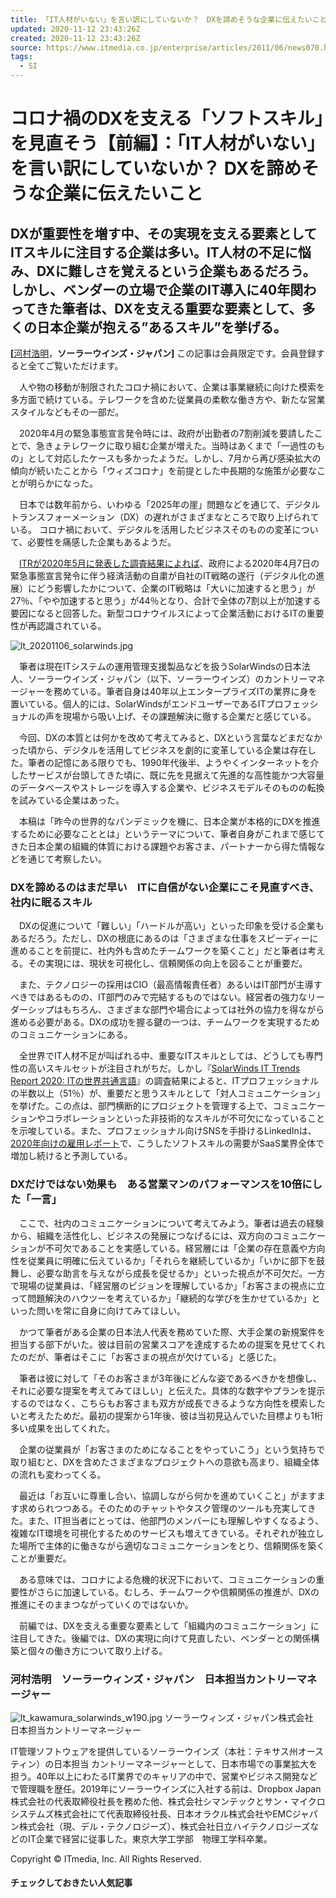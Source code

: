 ```yaml
---
title: 「IT人材がいない」を言い訳にしていないか？　DXを諦めそうな企業に伝えたいこと - ITmedia エンタープライズ
updated: 2020-11-12 23:43:26Z
created: 2020-11-12 23:43:26Z
source: https://www.itmedia.co.jp/enterprise/articles/2011/06/news070.html
tags:
  - SI
---
```


# コロナ禍のDXを支える「ソフトスキル」を見直そう【前編】：「IT人材がいない」を言い訳にしていないか？ DXを諦めそうな企業に伝えたいこと

## DXが重要性を増す中、その実現を支える要素としてITスキルに注目する企業は多い。IT人材の不足に悩み、DXに難しさを覚えるという企業もあるだろう。しかし、ベンダーの立場で企業のIT導入に40年関わってきた筆者は、DXを支える重要な要素として、多くの日本企業が抱える”あるスキル”を挙げる。

**[**[河村浩明](https://www.itmedia.co.jp/author/229565/)，**ソーラーウインズ・ジャパン]**
この記事は会員限定です。会員登録すると全てご覧いただけます。

　人や物の移動が制限されたコロナ禍において、企業は事業継続に向けた模索を多方面で続けている。テレワークを含めた従業員の柔軟な働き方や、新たな営業スタイルなどもその一部だ。

　2020年4月の緊急事態宣言発令時には、政府が出勤者の7割削減を要請したことで、急きょテレワークに取り組む企業が増えた。当時はあくまで「一過性のもの」として対応したケースも多かったようだ。しかし、7月から再び感染拡大の傾向が続いたことから「ウィズコロナ」を前提とした中長期的な施策が必要なことが明らかになった。

　日本では数年前から、いわゆる「2025年の崖」問題などを通じて、デジタルトランスフォーメーション（DX）の遅れがさまざまなところで取り上げられている。
コロナ禍において、デジタルを活用したビジネスそのものの変革について、必要性を痛感した企業もあるようだ。

　[ITRが2020年5月に発表した調査結果によれば](https://www.itr.co.jp/company/press/200512PR.html)、政府による2020年4月7日の緊急事態宣言発令に伴う経済活動の自粛が自社のIT戦略の遂行（デジタル化の進展）にどう影響したかについて、企業のIT戦略は「大いに加速すると思う」が27％、「やや加速すると思う」が44％となり、合計で全体の7割以上が加速する要因になると回答した。新型コロナウイルスによって企業活動におけるITの重要性が再認識されている。

![lt_20201106_solarwinds.jpg](../_resources/lt_20201106_solarwinds.jpg)

　筆者は現在ITシステムの運用管理支援製品などを扱うSolarWindsの日本法人、ソーラーウインズ・ジャパン（以下、ソーラーウインズ）のカントリーマネージャーを務めている。筆者自身は40年以上エンタープライズITの業界に身を置いている。個人的には、SolarWindsがエンドユーザーであるITプロフェッショナルの声を現場から吸い上げ、その課題解決に徹する企業だと感じている。

　今回、DXの本質とは何かを改めて考えてみると、DXという言葉などまだなかった頃から、デジタルを活用してビジネスを劇的に変革している企業は存在した。筆者の記憶にある限りでも、1990年代後半、ようやくインターネットを介したサービスが台頭してきた頃に、既に先を見据えて先進的な高性能かつ大容量のデータベースやストレージを導入する企業や、ビジネスモデルそのものの転換を試みている企業はあった。

　本稿は「昨今の世界的なパンデミックを機に、日本企業が本格的にDXを推進するために必要なこととは」というテーマについて、筆者自身がこれまで感じてきた日本企業の組織的体質における課題やお客さま、パートナーから得た情報などを通じて考察したい。

### DXを諦めるのはまだ早い　ITに自信がない企業にこそ見直すべき、社内に眠るスキル

　DXの促進について「難しい」「ハードルが高い」といった印象を受ける企業もあるだろう。ただし、DXの根底にあるのは「さまざまな仕事をスピーディーに進めることを前提に、社内外も含めたチームワークを築くこと」だと筆者は考える。その実現には、現状を可視化し、信頼関係の向上を図ることが重要だ。

　また、テクノロジーの採用はCIO（最高情報責任者）あるいはIT部門が主導すべきではあるものの、IT部門のみで完結するものではない。経営者の強力なリーダーシップはもちろん、さまざまな部門や場合によっては社外の協力を得ながら進める必要がある。DXの成功を握る鍵の一つは、チームワークを実現するためのコミュニケーションにある。

　全世界でIT人材不足が叫ばれる中、重要なITスキルとしては、どうしても専門性の高いスキルセットが注目されがちだ。しかし『[SolarWinds IT Trends Report 2020: ITの世界共通言語](https://it-trends.solarwinds.com/)』の調査結果によると、ITプロフェッショナルの半数以上（51％）が、重要だと思うスキルとして「対人コミュニケーション」を挙げた。この点は、部門横断的にプロジェクトを管理する上で、コミュニケーションやコラボレーションといった非技術的なスキルが不可欠になっていることを示唆している。また、プロフェッショナル向けSNSを手掛けるLinkedInは、[2020年向けの雇用レポート](https://blog.linkedin.com/2019/december/10/the-jobs-of-tomorrow-linkedins-2020-emerging-jobs-report)で、こうしたソフトスキルの需要がSaaS業界全体で増加し続けると予測している。

### DXだけではない効果も　ある営業マンのパフォーマンスを10倍にした「一言」

　ここで、社内のコミュニケーションについて考えてみよう。筆者は過去の経験から、組織を活性化し、ビジネスの発展につなげるには、双方向のコミュニケーションが不可欠であることを実感している。経営層には「企業の存在意義や方向性を従業員に明確に伝えているか」「それらを継続しているか」「いかに部下を鼓舞し、必要な助言を与えながら成長を促せるか」といった視点が不可欠だ。一方で現場の従業員は、「経営層のビジョンを理解しているか」「お客さまの視点に立って問題解決のハウツーを考えているか」「継続的な学びを生かせているか」といった問いを常に自身に向けてみてほしい。

　かつて筆者がある企業の日本法人代表を務めていた際、大手企業の新規案件を担当する部下がいた。彼は目前の営業スコアを達成するための提案を見せてくれたのだが、筆者はそこに「お客さまの視点が欠けている」と感じた。

　筆者は彼に対して「そのお客さまが3年後にどんな姿であるべきかを想像し、それに必要な提案を考えてみてほしい」と伝えた。具体的な数字やプランを提示するのではなく、こちらもお客さまも双方が成長できるような方向性を模索したいと考えたためだ。最初の提案から1年後、彼は当初見込んでいた目標よりも1桁多い成果を出してくれた。

　企業の従業員が「お客さまのためになることをやっていこう」という気持ちで取り組むと、DXを含めたさまざまなプロジェクトへの意欲も高まり、組織全体の流れも変わってくる。

　最近は「お互いに尊重し合い、協調しながら何かを進めていくこと」がますます求められつつある。そのためのチャットやタスク管理のツールも充実してきた。また、IT担当者にとっては、他部門のメンバーにも理解しやすくなるよう、複雑なIT環境を可視化するためのサービスも増えてきている。それぞれが独立した場所で主体的に働きながら適切なコミュニケーションをとり、信頼関係を築くことが重要だ。

　ある意味では、コロナによる危機的状況下において、コミュニケーションの重要性がさらに加速している。むしろ、チームワークや信頼関係の推進が、DXの推進にそのままつながっていくのではないか。

　前編では、DXを支える重要な要素として「組織内のコミュニケーション」に注目してきた。後編では、DXの実現に向けて見直したい、ベンダーとの関係構築と個々の働き方について取り上げる。

### 河村浩明　ソーラーウィンズ・ジャパン　日本担当カントリーマネージャー

![lt_kawamura_solarwinds_w190.jpg](../_resources/lt_kawamura_solarwinds_w190.jpg)
ソーラーウィンズ・ジャパン株式会社　日本担当カントリーマネージャー

IT管理ソフトウェアを提供しているソーラーウインズ（本社：テキサス州オースティン）の日本担当 カントリーマネージャーとして、日本市場での事業拡大を担う。40年以上にわたるIT業界でのキャリアの中で、営業やビジネス開発などで管理職を歴任。2019年にソーラーウインズに入社する前は、Dropbox Japan株式会社の代表取締役社長を務めた他、株式会社シマンテックとサン・マイクロシステムズ株式会社にて代表取締役社長、日本オラクル株式会社やEMCジャパン株式会社（現、デル・テクノロジーズ）、株式会社日立ハイテクノロジーズなどのIT企業で経営に従事した。東京大学工学部　物理工学科卒業。

Copyright © ITmedia, Inc. All Rights Reserved.

#### チェックしておきたい人気記事